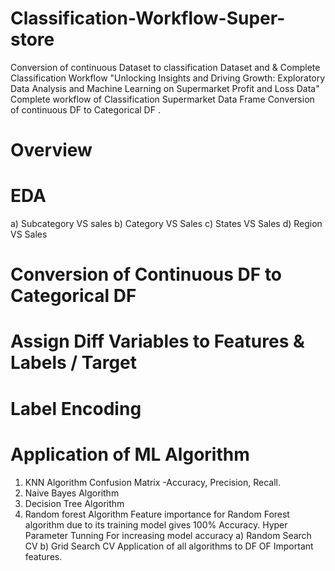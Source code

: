 # Classification-Workflow-Super-store
Conversion of continuous Dataset to classification Dataset and &amp; Complete Classification Workflow
"Unlocking Insights and Driving Growth: Exploratory Data Analysis and Machine Learning on Supermarket Profit and Loss Data"
Complete workflow of Classification Supermarket Data Frame Conversion of continuous DF to Categorical DF .
# Overview
# EDA
a) Subcategory VS sales
b) Category VS Sales
c) States VS Sales
d) Region VS Sales
# Conversion of Continuous DF to Categorical DF
# Assign Diff Variables to Features & Labels / Target
# Label Encoding
# Application of ML Algorithm
1) KNN Algorithm
  Confusion Matrix -Accuracy, Precision, Recall.
2) Naive Bayes Algorithm
3) Decision Tree Algorithm
4) Random forest Algorithm
Feature importance for Random Forest algorithm due to its training model gives 100% Accuracy.
Hyper Parameter Tunning For increasing model accuracy
a) Random Search CV
b) Grid Search CV
Application of all algorithms to DF OF Important features.
